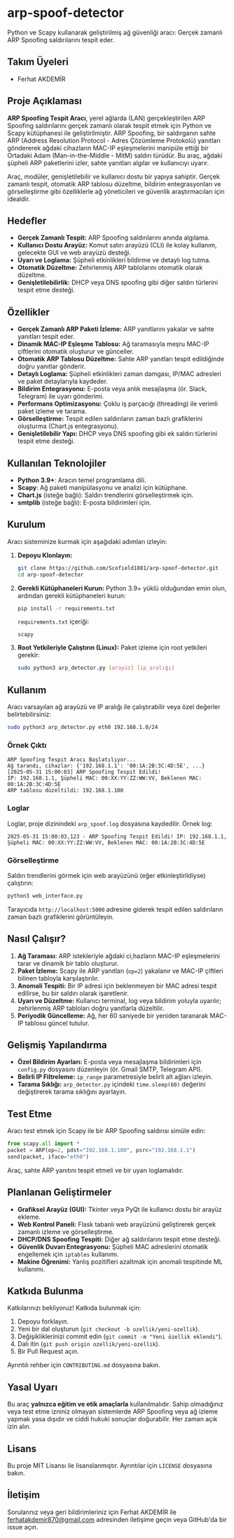 # arp-spoof-detector
Python ve Scapy kullanarak geliştirilmiş ağ güvenliği aracı: Gerçek zamanlı ARP Spoofing saldırılarını tespit eder.

## Takım Üyeleri
- Ferhat AKDEMİR

## Proje Açıklaması
**ARP Spoofing Tespit Aracı**, yerel ağlarda (LAN) gerçekleştirilen ARP Spoofing saldırılarını gerçek zamanlı olarak tespit etmek için Python ve Scapy kütüphanesi ile geliştirilmiştir. ARP Spoofing, bir saldırganın sahte ARP (Address Resolution Protocol - Adres Çözümleme Protokolü) yanıtları göndererek ağdaki cihazların MAC-IP eşleşmelerini manipüle ettiği bir Ortadaki Adam (Man-in-the-Middle - MitM) saldırı türüdür. Bu araç, ağdaki şüpheli ARP paketlerini izler, sahte yanıtları algılar ve kullanıcıyı uyarır.

Araç, modüler, genişletilebilir ve kullanıcı dostu bir yapıya sahiptir. Gerçek zamanlı tespit, otomatik ARP tablosu düzeltme, bildirim entegrasyonları ve görselleştirme gibi özelliklerle ağ yöneticileri ve güvenlik araştırmacıları için idealdir.

##  Hedefler
- **Gerçek Zamanlı Tespit:** ARP Spoofing saldırılarını anında algılama.
- **Kullanıcı Dostu Arayüz:** Komut satırı arayüzü (CLI) ile kolay kullanım, gelecekte GUI ve web arayüzü desteği.
- **Uyarı ve Loglama:** Şüpheli etkinlikleri bildirme ve detaylı log tutma.
- **Otomatik Düzeltme:** Zehirlenmiş ARP tablolarını otomatik olarak düzeltme.
- **Genişletilebilirlik:** DHCP veya DNS spoofing gibi diğer saldırı türlerini tespit etme desteği.

##  Özellikler
- **Gerçek Zamanlı ARP Paketi İzleme:** ARP yanıtlarını yakalar ve sahte yanıtları tespit eder.
- **Dinamik MAC-IP Eşleşme Tablosu:** Ağ taramasıyla meşru MAC-IP çiftlerini otomatik oluşturur ve günceller.
- **Otomatik ARP Tablosu Düzeltme:** Sahte ARP yanıtları tespit edildiğinde doğru yanıtlar gönderir.
- **Detaylı Loglama:** Şüpheli etkinlikleri zaman damgası, IP/MAC adresleri ve paket detaylarıyla kaydeder.
- **Bildirim Entegrasyonu:** E-posta veya anlık mesajlaşma (ör. Slack, Telegram) ile uyarı gönderimi.
- **Performans Optimizasyonu:** Çoklu iş parçacığı (threading) ile verimli paket izleme ve tarama.
- **Görselleştirme:** Tespit edilen saldırıların zaman bazlı grafiklerini oluşturma (Chart.js entegrasyonu).
- **Genişletilebilir Yapı:** DHCP veya DNS spoofing gibi ek saldırı türlerini tespit etme desteği.

##  Kullanılan Teknolojiler
- **Python 3.9+**: Aracın temel programlama dili.
- **Scapy**: Ağ paketi manipülasyonu ve analizi için kütüphane.
- **Chart.js** (isteğe bağlı): Saldırı trendlerini görselleştirmek için.
- **smtplib** (isteğe bağlı): E-posta bildirimleri için.

##  Kurulum
Aracı sisteminize kurmak için aşağıdaki adımları izleyin:

1. **Depoyu Klonlayın:**
   ```bash
   git clone https://github.com/Scofield1881/arp-spoof-detector.git
   cd arp-spoof-detector
   ```

2. **Gerekli Kütüphaneleri Kurun:**
   Python 3.9+ yüklü olduğundan emin olun, ardından gerekli kütüphaneleri kurun:
   ```bash
   pip install -r requirements.txt
   ```

   `requirements.txt` içeriği:
   ```
   scapy
   ```

3. **Root Yetkileriyle Çalıştırın (Linux):**
   Paket izleme için root yetkileri gerekir:
   ```bash
   sudo python3 arp_detector.py [arayüz] [ip_aralığı]
   ```

##  Kullanım
Aracı varsayılan ağ arayüzü ve IP aralığı ile çalıştırabilir veya özel değerler belirtebilirsiniz:

```bash
sudo python3 arp_detector.py eth0 192.168.1.0/24
```

### Örnek Çıktı
```
ARP Spoofing Tespit Aracı Başlatılıyor...
Ağ tarandı, cihazlar: {'192.168.1.1': '00:1A:2B:3C:4D:5E', ...}
[2025-05-31 15:00:03] ARP Spoofing Tespit Edildi!
IP: 192.168.1.1, Şüpheli MAC: 00:XX:YY:ZZ:WW:VV, Beklenen MAC: 00:1A:2B:3C:4D:5E
ARP tablosu düzeltildi: 192.168.1.100
```

### Loglar
Loglar, proje dizinindeki `arp_spoof.log` dosyasına kaydedilir. Örnek log:
```
2025-05-31 15:00:03,123 - ARP Spoofing Tespit Edildi! IP: 192.168.1.1, Şüpheli MAC: 00:XX:YY:ZZ:WW:VV, Beklenen MAC: 00:1A:2B:3C:4D:5E
```

### Görselleştirme
Saldırı trendlerini görmek için web arayüzünü (eğer etkinleştirildiyse) çalıştırın:
```bash
python3 web_interface.py
```
Tarayıcıda `http://localhost:5000` adresine giderek tespit edilen saldırıların zaman bazlı grafiklerini görüntüleyin.

##  Nasıl Çalışır?
1. **Ağ Taraması:** ARP istekleriyle ağdaki ci,hazların MAC-IP eşleşmelerini tarar ve dinamik bir tablo oluşturur.
2. **Paket İzleme:** Scapy ile ARP yanıtları (`op=2`) yakalanır ve MAC-IP çiftleri bilinen tabloyla karşılaştırılır.
3. **Anomali Tespiti:** Bir IP adresi için beklenmeyen bir MAC adresi tespit edilirse, bu bir saldırı olarak işaretlenir.
4. **Uyarı ve Düzeltme:** Kullanıcı terminal, log veya bildirim yoluyla uyarılır; zehirlenmiş ARP tabloları doğru yanıtlarla düzeltilir.
5. **Periyodik Güncelleme:** Ağ, her 60 saniyede bir yeniden taranarak MAC-IP tablosu güncel tutulur.

##  Gelişmiş Yapılandırma
- **Özel Bildirim Ayarları:** E-posta veya mesajlaşma bildirimleri için `config.py` dosyasını düzenleyin (ör. Gmail SMTP, Telegram API).
- **Belirli IP Filtreleme:** `ip_range` parametresiyle belirli alt ağları izleyin.
- **Tarama Sıklığı:** `arp_detector.py` içindeki `time.sleep(60)` değerini değiştirerek tarama sıklığını ayarlayın.

##  Test Etme
Aracı test etmek için Scapy ile bir ARP Spoofing saldırısı simüle edin:
```python
from scapy.all import *
packet = ARP(op=2, pdst="192.168.1.100", psrc="192.168.1.1")
send(packet, iface="eth0")
```
Araç, sahte ARP yanıtını tespit etmeli ve bir uyarı loglamalıdır.

##  Planlanan Geliştirmeler
- **Grafiksel Arayüz (GUI):** Tkinter veya PyQt ile kullanıcı dostu bir arayüz ekleme.
- **Web Kontrol Paneli:** Flask tabanlı web arayüzünü geliştirerek gerçek zamanlı izleme ve görselleştirme.
- **DHCP/DNS Spoofing Tespiti:** Diğer ağ saldırılarını tespit etme desteği.
- **Güvenlik Duvarı Entegrasyonu:** Şüpheli MAC adreslerini otomatik engellemek için `iptables` kullanımı.
- **Makine Öğrenimi:** Yanlış pozitifleri azaltmak için anomali tespitinde ML kullanımı.

##  Katkıda Bulunma
Katkılarınızı bekliyoruz! Katkıda bulunmak için:
1. Depoyu forklayın.
2. Yeni bir dal oluşturun (`git checkout -b ozellik/yeni-ozellik`).
3. Değişikliklerinizi commit edin (`git commit -m "Yeni özellik eklendi"`).
4. Dalı itin (`git push origin ozellik/yeni-ozellik`).
5. Bir Pull Request açın.

Ayrıntılı rehber için `CONTRIBUTING.md` dosyasına bakın.

##  Yasal Uyarı
Bu araç **yalnızca eğitim ve etik amaçlarla** kullanılmalıdır. Sahip olmadığınız veya test etme izniniz olmayan sistemlerde ARP Spoofing veya ağ izleme yapmak yasa dışıdır ve ciddi hukuki sonuçlar doğurabilir. Her zaman açık izin alın.

##  Lisans
Bu proje MIT Lisansı ile lisanslanmıştır. Ayrıntılar için `LICENSE` dosyasına bakın.

##  İletişim
Sorularınız veya geri bildirimleriniz için Ferhat AKDEMİR ile ferhatakdemir870@gmail.com adresinden iletişime geçin veya GitHub'da bir issue açın.



